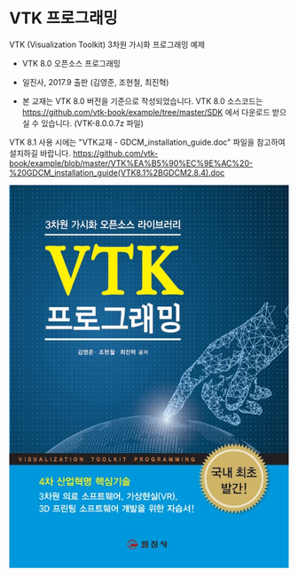 # VTK 프로그래밍
VTK (Visualization Toolkit) 3차원 가시화 프로그래밍 예제

- VTK 8.0 오픈소스 프로그래밍

- 일진사, 2017.9 출판 (김영준, 조현철, 최진혁)

* 본 교재는 VTK 8.0 버전을 기준으로 작성되었습니다. 
VTK 8.0 소스코드는 https://github.com/vtk-book/example/tree/master/SDK 에서 다운로드 받으실 수 있습니다.
(VTK-8.0.0.7z 파일)

VTK 8.1 사용 시에는 "VTK교재 - GDCM_installation_guide.doc" 파일을 참고하여 설치하길 바랍니다.
https://github.com/vtk-book/example/blob/master/VTK%EA%B5%90%EC%9E%AC%20-%20GDCM_installation_guide(VTK8.1%2BGDCM2.8.4).doc

![Alt text](/vtk_book.jpg "VTK 프로그래밍 (일진사)")
